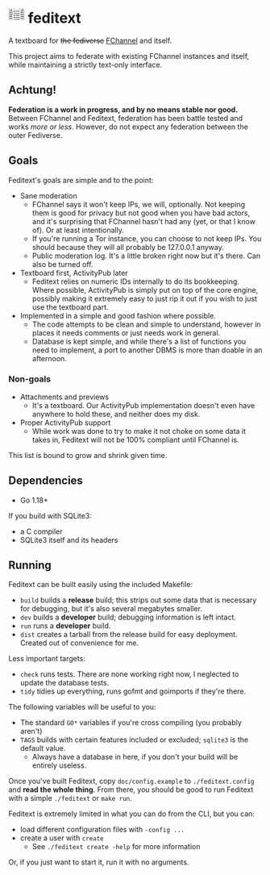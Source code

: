 # ![logo](logo.png) feditext

A textboard for ~~the fediverse~~
[FChannel](https://github.com/FChannel0/FChannel-Server) and itself.

This project aims to federate with existing FChannel instances and itself,
while maintaining a strictly text-only interface.

## Achtung!

**Federation is a work in progress, and by no means stable nor good.**
Between FChannel and Feditext, federation has been battle tested and works *more
or less*.
However, do not expect any federation between the outer Fediverse.

## Goals

Feditext's goals are simple and to the point:

- Sane moderation
  - FChannel says it won't keep IPs, we will, optionally.
    Not keeping them is good for privacy but not good when you have bad actors,
    and it's surprising that FChannel hasn't had any (yet, or that I know of).
    Or at least intentionally.
  - If you're running a Tor instance, you can choose to not keep IPs.
    You should because they will all probably be 127.0.0.1 anyway.
  - Public moderation log. It's a little broken right now but it's there.
    Can also be turned off.
- Textboard first, ActivityPub later
  - Feditext relies on numeric IDs internally to do its bookkeeping.
    Where possible, ActivityPub is simply put on top of the core engine,
    possibly making it extremely easy to just rip it out if you wish to just use
    the textboard part.
- Implemented in a simple and good fashion where possible.
  - The code attempts to be clean and simple to understand, however in places it
    needs comments or just needs work in general.
  - Database is kept simple, and while there's a list of functions you need to
    implement, a port to another DBMS is more than doable in an afternoon.

### Non-goals

- Attachments and previews
  - It's a textboard.
    Our ActivityPub implementation doesn't even have anywhere to hold these, and
    neither does my disk.
- Proper ActivityPub support
  - While work was done to try to make it not choke on some data it takes in,
    Feditext will not be 100% compliant until FChannel is.

This list is bound to grow and shrink given time.

## Dependencies

- Go 1.18+

If you build with SQLite3:

- a C compiler
- SQLite3 itself and its headers

## Running

Feditext can be built easily using the included Makefile:

- `build` builds a **release** build; this strips out some data that is
  necessary for debugging, but it's also several megabytes smaller.
- `dev` builds a **developer** build; debugging information is left intact.
- `run` runs a **developer** build.
- `dist` creates a tarball from the release build for easy deployment.
  Created out of convenience for me.

Less important targets:

- `check` runs tests.
  There are none working right now, I neglected to update the database tests.
- `tidy` tidies up everything, runs gofmt and goimports if they're there.

The following variables will be useful to you:

- The standard `GO*` variables if you're cross compiling (you probably aren't)
- `TAGS` builds with certain features included or excluded; `sqlite3` is the
  default value.
  - Always have a database in here, if you don't your build will be entirely
    useless.

Once you've built Feditext, copy `doc/config.example` to `./feditext.config` and
**read the whole thing**.
From there, you should be good to run Feditext with a simple `./feditext` or
`make run`.

Feditext is extremely limited in what you can do from the CLI, but you can:

- load different configuration files with `-config ...`
- create a user with `create`
  - See `./feditext create -help` for more information

Or, if you just want to start it, run it with no arguments.
